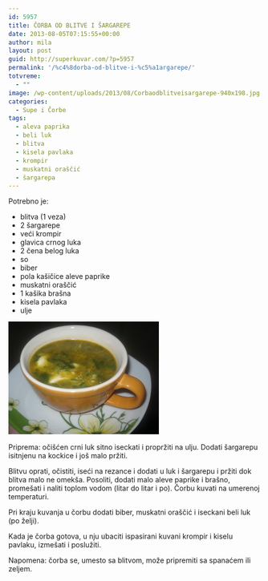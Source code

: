```yaml
---
id: 5957
title: ČORBA OD BLITVE I ŠARGAREPE
date: 2013-08-05T07:15:55+00:00
author: mila
layout: post
guid: http://superkuvar.com/?p=5957
permalink: '/%c4%8dorba-od-blitve-i-%c5%a1argarepe/'
totvreme:
  - ""
image: /wp-content/uploads/2013/08/Corbaodblitveisargarepe-940x198.jpg
categories:
  - Supe i Čorbe
tags:
  - aleva paprika
  - beli luk
  - blitva
  - kisela pavlaka
  - krompir
  - muskatni oraščić
  - šargarepa
---
```

Potrebno je:

  * blitva (1 veza)
  * 2 šargarepe
  * veći krompir
  * glavica crnog luka
  * 2 čena belog luka
  * so
  * biber
  * pola kašičice aleve paprike
  * muskatni oraščić
  * 1 kašika brašna
  * kisela pavlaka
  * ulje

<img class="alignnone size-medium wp-image-5958" src="/wp-content/uploads/2013/08/Corbaodblitveisargarepe-300x225.jpg" alt="Corbaodblitveisargarepe" width="300" height="225" /> 

Priprema: očišćen crni luk sitno iseckati i propržiti na ulju. Dodati šargarepu isitnjenu na kockice i još malo pržiti.

Blitvu oprati, očistiti, iseći na rezance i dodati u luk i šargarepu i pržiti dok blitva malo ne omekša. Posoliti, dodati malo aleve paprike i brašno, promešati i naliti toplom vodom (litar do litar i po). Čorbu kuvati na umerenoj temperaturi.

Pri kraju kuvanja u čorbu dodati biber, muskatni oraščić i iseckani beli luk (po želji).

Kada je čorba gotova, u nju ubaciti ispasirani kuvani krompir i kiselu pavlaku, izmešati i poslužiti.

Napomena: čorba se, umesto sa blitvom, može pripremiti sa spanaćem ili zeljem.

&nbsp;